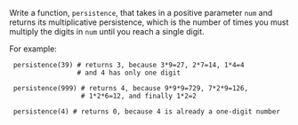 Write a function, `persistence`, that takes in a positive parameter `num` and returns its multiplicative persistence, which is the number of times you must multiply the digits in `num` until you reach a single digit.

For example:
```
 persistence(39) # returns 3, because 3*9=27, 2*7=14, 1*4=4
                 # and 4 has only one digit

 persistence(999) # returns 4, because 9*9*9=729, 7*2*9=126,
                  # 1*2*6=12, and finally 1*2=2

 persistence(4) # returns 0, because 4 is already a one-digit number
 ```